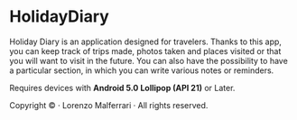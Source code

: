 # HolidayDiary
Holiday Diary is an application designed for travelers. Thanks to this app, you can keep track of trips made, photos taken and places visited or that you will want to visit in the future. You can also have the possibility to have a particular section, in which you can write various notes or reminders.

Requires devices with **Android 5.0 Lollipop (API 21)** or Later.

Copyright © · Lorenzo Malferrari · All rights reserved.
